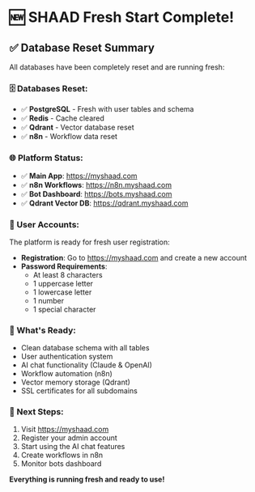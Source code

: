 # 🆕 SHAAD Fresh Start Complete!

## ✅ Database Reset Summary

All databases have been completely reset and are running fresh:

### **🗄️ Databases Reset:**
- ✅ **PostgreSQL** - Fresh with user tables and schema
- ✅ **Redis** - Cache cleared
- ✅ **Qdrant** - Vector database reset
- ✅ **n8n** - Workflow data reset

### **🌐 Platform Status:**
- ✅ **Main App**: https://myshaad.com
- ✅ **n8n Workflows**: https://n8n.myshaad.com
- ✅ **Bot Dashboard**: https://bots.myshaad.com
- ✅ **Qdrant Vector DB**: https://qdrant.myshaad.com

### **👤 User Accounts:**
The platform is ready for fresh user registration:
- **Registration**: Go to https://myshaad.com and create a new account
- **Password Requirements**: 
  - At least 8 characters
  - 1 uppercase letter
  - 1 lowercase letter  
  - 1 number
  - 1 special character

### **🚀 What's Ready:**
- Clean database schema with all tables
- User authentication system
- AI chat functionality (Claude & OpenAI)
- Workflow automation (n8n)
- Vector memory storage (Qdrant)
- SSL certificates for all subdomains

### **🔧 Next Steps:**
1. Visit https://myshaad.com
2. Register your admin account
3. Start using the AI chat features
4. Create workflows in n8n
5. Monitor bots dashboard

**Everything is running fresh and ready to use!**